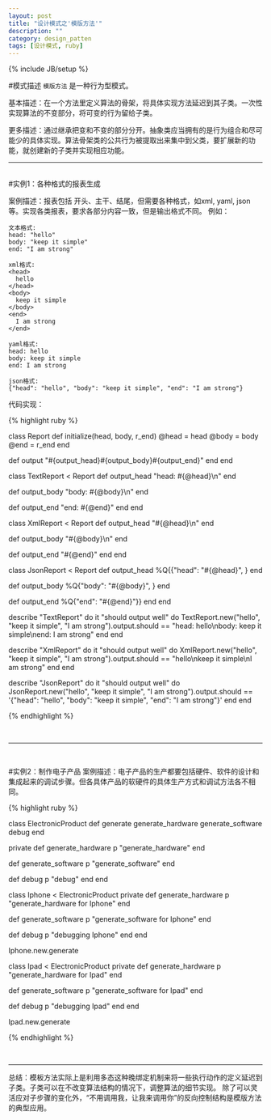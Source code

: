 ```yaml
---
layout: post
title: "设计模式之'模版方法'"
description: ""
category: design_patten
tags: [设计模式, ruby]
---
```

{% include JB/setup %}

#模式描述
`模版方法` 是一种行为型模式。

基本描述：在一个方法里定义算法的骨架，将具体实现方法延迟到其子类。一次性实现算法的不变部分，将可变的行为留给子类。

更多描述：通过继承把变和不变的部分分开。抽象类应当拥有的是行为组合和尽可能少的具体实现。算法骨架类的公共行为被提取出来集中到父类，要扩展新的功能，就创建新的子类并实现相应功能。

***

<br>
#实例1：各种格式的报表生成

案例描述：报表包括 开头、主干、结尾，但需要各种格式，如xml, yaml, json等。实现各类报表，要求各部分内容一致，但是输出格式不同。
例如：


    文本格式:
    head: "hello"
    body: "keep it simple"
    end: "I am strong"
    
    xml格式:
    <head>
      hello
    </head>
    <body>
      keep it simple
    </body>
    <end>
      I am strong
    </end>
    
    yaml格式:
    head: hello
    body: keep it simple
    end: I am strong
    
    json格式:
    {"head": "hello", "body": "keep it simple", "end": "I am strong"}


代码实现：

{% highlight ruby %}

class Report
  def initialize(head, body, r_end)
    @head = head
    @body = body
    @end = r_end
  end
  
  def output
    "#{output_head}#{output_body}#{output_end}"
  end
end

class TextReport < Report
  def output_head
    "head: #{@head}\n"
  end
  
  def output_body
    "body: #{@body}\n"
  end
  
  def output_end
    "end: #{@end}"
  end
end

class XmlReport < Report
  def output_head
    "<head>#{@head}</head>\n"
  end
  
  def output_body
    "<body>#{@body}</body>\n"
  end
  
  def output_end
    "<end>#{@end}</end>"
  end
end

class JsonReport < Report
  def output_head
    %Q{\{"head": "#{@head}", }
  end
  
  def output_body
    %Q{"body": "#{@body}", }
  end
  
  def output_end
    %Q{"end": "#{@end}"\}}
  end
end

describe "TextReport" do
  it "should output well" do
    TextReport.new("hello", "keep it simple", "I am strong").output.should == 
"head: hello\nbody: keep it simple\nend: I am strong"
  end 
end

describe "XmlReport" do
  it "should output well" do
    XmlReport.new("hello", "keep it simple", "I am strong").output.should ==
"<head>hello</head>\n<body>keep it simple</body>\n<end>I am strong</end>"
  end 
end

describe "JsonReport" do
  it "should output well" do
    JsonReport.new("hello", "keep it simple", "I am strong").output.should == 
'{"head": "hello", "body": "keep it simple", "end": "I am strong"}'
  end 
end

{% endhighlight %}

<br>

***

<br>

#实例2：制作电子产品
案例描述：电子产品的生产都要包括硬件、软件的设计和集成起来的调试步骤。但各具体产品的软硬件的具体生产方式和调试方法各不相同。

{% highlight ruby %}

class ElectronicProduct
  def generate
    generate_hardware
    generate_software
    debug
  end
 
  private
  def generate_hardware
    p "generate_hardware"
  end
 
  def generate_software
    p "generate_software"
  end
 
  def debug
    p "debug"
  end
end

class Iphone < ElectronicProduct
  private
  def generate_hardware
    p "generate_hardware for Iphone"
  end
 
  def generate_software
    p "generate_software for Iphone"
  end
 
  def debug
    p "debugging Iphone"
  end
end

Iphone.new.generate

class Ipad < ElectronicProduct
  private
  def generate_hardware
    p "generate_hardware for Ipad"
  end
 
  def generate_software
    p "generate_software for Ipad"
  end
 
  def debug
    p "debugging Ipad"
  end
end

Ipad.new.generate

{% endhighlight %} 

<br>

***


总结：模板方法实际上是利用多态这种晚绑定机制来将一些执行动作的定义延迟到子类。子类可以在不改变算法结构的情况下，调整算法的细节实现。
除了可以灵活应对子步骤的变化外，“不用调用我，让我来调用你”的反向控制结构是模版方法的典型应用。

